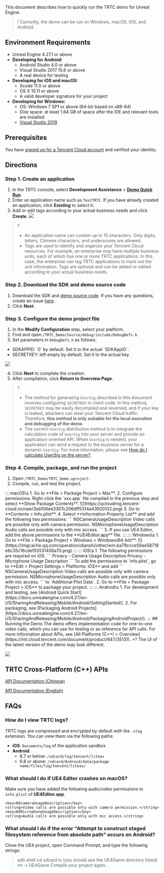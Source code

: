 This document describes how to quickly run the TRTC demo for Unreal Engine.

>! Currently, the demo can be run on Windows, macOS, iOS, and Android.

## Environment Requirements
- Unreal Engine 4.27.1 or above
- **Developing for Android:**
  - Android Studio 4.0 or above
  - Visual Studio 2017 15.6 or above
  - A real device for testing
- **Developing for iOS and macOS:**
  - Xcode 11.0 or above
  - OS X 10.11 or above
  - A valid developer signature for your project
- **Developing for Windows:**
    - OS: Windows 7 SP1 or above (64-bit based on x86-64)
    - Disk space: at least 1.64 GB of space after the IDE and relevant tools are installed
    - [Visual Studio 2019](https://visualstudio.microsoft.com/zh-hans/downloads/)

## Prerequisites
You have [signed up for a Tencent Cloud account](https://intl.cloud.tencent.com) and verified your identity.

## Directions
[](id:step1)
### Step 1. Create an application
1. In the TRTC console, select **Development Assistance** > **[Demo Quick Run](https://console.cloud.tencent.com/trtc/quickstart)**.
2. Enter an application name such as `TestTRTC`. If you have already created an application, click **Existing** to select it.
3. Add or edit tags according to your actual business needs and click **Create**.
![](https://qcloudimg.tencent-cloud.cn/raw/f5fbbe70b7139531600e763846051a54.png)

>?
>- An application name can contain up to 15 characters. Only digits, letters, Chinese characters, and underscores are allowed.
>- Tags are used to identify and organize your Tencent Cloud resources. For example, an enterprise may have multiple business units, each of which has one or more TRTC applications. In this case, the enterprise can tag TRTC applications to mark out the unit information. Tags are optional and can be added or edited according to your actual business needs.

[](id:step2)
### Step 2. Download the SDK and demo source code
1. Download the SDK and [demo source code](https://github.com/tencentyun/TRTCUnrealEngine). If you have any questions, create an issue [here](https://github.com/tencentyun/TRTCUnrealEngine/issues).
2. Click **Next**.

[](id:step3)
### Step 3. Configure the demo project file
1. In the **Modify Configuration** step, select your platform.
2. Find and open `/TRTC_Demo/Source/debug/include/DebugDefs.h`.
3. Set parameters in `DebugDefs.h` as follows:
<ul><li/>SDKAPPID: `0` by default. Set it to the actual `SDKAppID`.
	<li/>SECRETKEY: left empty by default. Set it to the actual key.</ul>
<img src="https://main.qcloudimg.com/raw/87dc814a675692e76145d76aab91b414.png"/>

4. Click **Next** to complete the creation.
5. After compilation, click **Return to Overview Page**.

>?
>- The method for generating `UserSig` described in this document involves configuring `SECRETKEY` in client code. In this method, `SECRETKEY` may be easily decompiled and reversed, and if your key is leaked, attackers can steal your Tencent Cloud traffic. Therefore, **this method is only suitable for the local execution and debugging of the demo**.
>- The correct `UserSig` distribution method is to integrate the calculation code of `UserSig` into your server and provide an application-oriented API. When `UserSig` is needed, your application can send a request to the business server for a dynamic `UserSig`. For more information, please see [How do I calculate UserSig on the server?](https://intl.cloud.tencent.com/document/product/647/35166#Server).

[](id:step4)
### Step 4. Compile, package, and run the project
1. Open `/TRTC_Demo/TRTC_Demo.uproject`.
2. Compile, run, and test the project.
<dx-tabs>
::: macOS\s
1. Go to **File > Package Project > Mac**.
2. Configure permissions. Right-click the `xxx.app` file compiled in the previous step and select **Show Package Contents**. 
![](https://qcloudimg.tencent-cloud.cn/raw/3eb106ee3307c206dff5314a43920132.png)
3. Go to **Contents > Info.plist**.
4. Select **Information Property List** and add the following two permissions:
```
<key>NSCameraUsageDescription</key>
<string>Video calls are possible only with camera permission.</string>
<key>NSMicrophoneUsageDescription</key>
<string>Audio calls are possible only with mic access.</string>
```
5. If you use UE4 Editor, add the above permissions to the **UE4Editor.app** file.
:::
::: Windows\s
1. Go to **File > Package Project > Windows > Windows(64-bit)**.
![](https://imgcache.qq.com/operation/dianshi/other/win.ba79ccce59ae58718e6c35c16cdef55531456a70.png)
:::
::: iOS\s
1. The following permissions are required on iOS.
```
Privacy - Camera Usage Description
Privacy - Microphone Usage Description
```
To add the permissions to `info.plist`, go to **Edit > Project Settings > Platforms: iOS** and add  
```
<key>NSCameraUsageDescription</key>
<string>Video calls are possible only with camera permission.</string>
<key>NSMicrophoneUsageDescription</key>
<string>Audio calls are possible only with mic access.</string>
```
to `Additional Plist Data`.
2. Go to **File > Package Project > iOS** to package your project.
:::
::: Android\s
1. For development and testing, see [Android Quick Start](https://docs.unrealengine.com/4.27/en-US/SharingAndReleasing/Mobile/Android/GettingStarted/).
2. For packaging, see [Packaging Android Projects](https://docs.unrealengine.com/4.27/en-US/SharingAndReleasing/Mobile/Android/PackagingAndroidProject/).
:::
</dx-tabs>
## Running the Demo
The demo offers implementation code for one-to-one video calls, which you can use for testing or as reference for API calls. For more information about APIs, see [All Platforms (C++) > Overview](https://intl.cloud.tencent.com/document/product/647/35131).
>? The UI of the latest version of the demo may look different.

![](https://qcloudimg.tencent-cloud.cn/raw/e81338b3f3cf22c73744bcfbcf8955d2.png)

## TRTC Cross-Platform (C++) APIs
[API Documentation (Chinese)](https://liteav.sdk.qcloud.com/doc/api/zh-cn/md_introduction_trtc_zh_Cplusplus_Brief.html)

[API Documentation (English)](https://liteav.sdk.qcloud.com/doc/api/en/md_introduction_trtc_en_Cplusplus_Brief.html)

## FAQs
### How do I view TRTC logs?
TRTC logs are compressed and encrypted by default with the `.xlog` extension. You can view them via the following paths:
- **iOS**: `Documents/log` of the application sandbox
- **Android**:
	- 6.7 or below: `/sdcard/log/tencent/liteav`
	- 6.8 or above: `/sdcard/Android/data/package name/files/log/tencent/liteav/`

### What should I do if UE4 Editor crashes on macOS?
Make sure you have added the following audio/video permissions to `info.plist` of **UE4Editor.app**.
```
<key>NSCameraUsageDescription</key>
<string>Video calls are possible only with camera permission.</string>
<key>NSMicrophoneUsageDescription</key>
<string>Audio calls are possible only with mic access.</string>
```

### What should I do if the error "Attempt to construct staged filesystem reference from absolute path" occurs on Android?
Close the UE4 project, open Command Prompt, and type the following strings:
>adb shell
>cd sdcard
>ls (you should see the UE4Game directory listed)
>rm -r UE4Game
Compile your project again.
